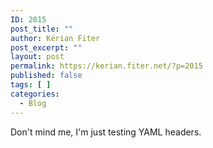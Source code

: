```yaml
---
ID: 2015
post_title: ""
author: Kérian Fiter
post_excerpt: ""
layout: post
permalink: https://kerian.fiter.net/?p=2015
published: false
tags: [ ]
categories:
  - Blog
---
```

Don't mind me, I'm just testing YAML headers.